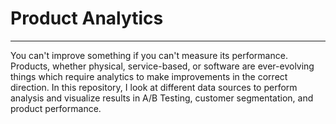 # Product Analytics
---

You can't improve something if you can't measure its performance. Products, whether physical, service-based, or software are ever-evolving things which require analytics to make improvements in the correct direction. In this repository, I look at different data sources to perform analysis and visualize results in A/B Testing, customer segmentation, and product performance.